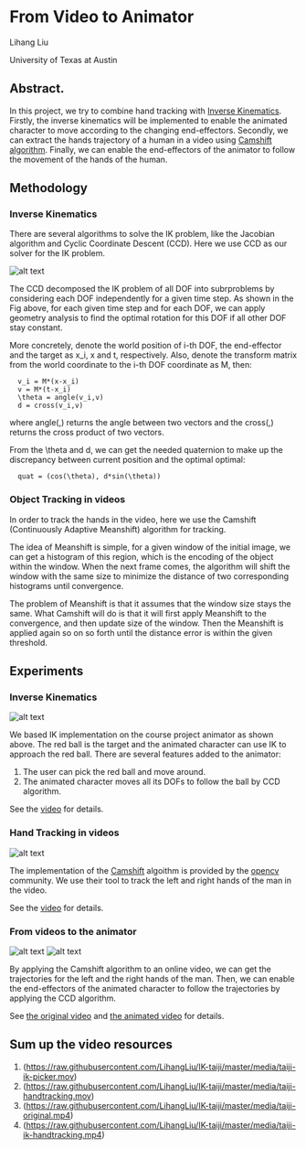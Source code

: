 # From Video to Animator
Lihang Liu

University of Texas at Austin

## Abstract. 
In this project, we try to combine hand tracking with [Inverse Kinematics](https://en.wikipedia.org/wiki/Inverse_kinematics).
Firstly, the inverse kinematics will be implemented to enable the animated
character to move according to the changing end-effectors. Secondly, we can extract
the hands trajectory of a human in a video using [Camshift algorithm](https://fr.wikipedia.org/wiki/Camshift). 
Finally, we can enable the end-effectors of the animator to follow the movement of the hands of the human.

## Methodology

### Inverse Kinematics
There are several algorithms to solve the IK problem, like the Jacobian algorithm and Cyclic Coordinate Descent (CCD). 
Here we use CCD as our solver for the IK problem.

![alt text](https://raw.githubusercontent.com/LihangLiu/IK-taiji/master/media/fig_ccd.jpg "CCD")

The CCD decomposed the IK problem of all DOF into subrproblems by considering each DOF independently for a given time step.
As shown in the Fig above, for each given time step and for each DOF, we can apply geometry analysis to find the optimal rotation for this DOF if all other DOF stay constant. 

More concretely, denote the world position of i-th DOF, the end-effector and the target as x_i, x and t, respectively. Also, denote the transform matrix from the world coordinate to the i-th DOF coordinate as M, then:
      
      v_i = M*(x-x_i)
      v = M*(t-x_i)
      \theta = angle(v_i,v)
      d = cross(v_i,v)
where angle(,) returns the angle between two vectors and the cross(,) returns the cross product of two vectors.

From the \theta and d, we can get the needed quaternion to make up the discrepancy between current position and the optimal optimal:

      quat = (cos(\theta), d*sin(\theta))
      
### Object Tracking in videos
In order to track the hands in the video, here we use the Camshift (Continuously Adaptive Meanshift) algorithm for tracking. 

The idea of Meanshift is simple, for a given window of the initial image, we can get a histogram of this region, which is the encoding of the object within the window. When the next frame comes, the algorithm will shift the window with the same size to minimize the distance of two corresponding histograms until convergence.

The problem of Meanshift is that it assumes that the window size stays the same. What Camshift will do is that it will first apply Meanshift to the convergence, and then update size of the window. Then the Meanshift is applied again so on so forth until the distance error is within the given threshold.

## Experiments

### Inverse Kinematics

![alt text](https://raw.githubusercontent.com/LihangLiu/IK-taiji/master/media/taiji-ik-picker.gif "animator")

We based IK implementation on the course project animator as shown above. The red ball is the target and the animated character can use IK to approach the red ball. There are several features added to the animator:
1. The user can pick the red ball and move around.
2. The animated character moves all its DOFs to follow the ball by CCD algorithm.

See the [video](https://raw.githubusercontent.com/LihangLiu/IK-taiji/master/media/taiji-ik-picker.mov) for details.

### Hand Tracking in videos

![alt text](https://raw.githubusercontent.com/LihangLiu/IK-taiji/master/media/taiji-handtracking.gif "hand tracking")

The implementation of the [Camshift](http://docs.opencv.org/3.1.0/db/df8/tutorial_py_meanshift.html) algoithm is provided by the [opencv](http://docs.opencv.org/3.1.0/index.html) community. We use their tool to track the left and right hands of the man in the video.

See the [video](https://raw.githubusercontent.com/LihangLiu/IK-taiji/master/media/taiji-handtracking.mov) for details.

### From videos to the animator

![alt text](https://raw.githubusercontent.com/LihangLiu/IK-taiji/master/media/taiji-original.gif)
![alt text](https://raw.githubusercontent.com/LihangLiu/IK-taiji/master/media/taiji-ik-handtracking.gif)

By applying the Camshift algorithm to an online video, we can get the trajectories for the left and the right hands of the man. Then, we can enable the end-effectors of the animated character to follow the trajectories by applying the CCD algorithm.

See [the original video](https://raw.githubusercontent.com/LihangLiu/IK-taiji/master/media/taiji-original.mp4) and [the animated video](https://raw.githubusercontent.com/LihangLiu/IK-taiji/master/media/taiji-ik-handtracking.mp4) for details.

## Sum up the video resources 

1. (https://raw.githubusercontent.com/LihangLiu/IK-taiji/master/media/taiji-ik-picker.mov)
2. (https://raw.githubusercontent.com/LihangLiu/IK-taiji/master/media/taiji-handtracking.mov)
3. (https://raw.githubusercontent.com/LihangLiu/IK-taiji/master/media/taiji-original.mp4)
4. (https://raw.githubusercontent.com/LihangLiu/IK-taiji/master/media/taiji-ik-handtracking.mp4)















